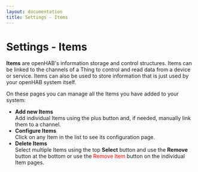 ```yaml
---
layout: documentation
title: Settings - Items
---
```


# Settings - Items

<!-- START MAINUI SIDEBAR DOC - DO NOT REMOVE -->
**Items** are openHAB's information storage and control structures.
Items can be linked to the channels of a Thing to control and read data from a device or service.
Items can also be used to store information that is just used by your openHAB system itself.

On these pages you can manage all the Items you have added to your system:

- **Add new Items**<br>
  Add individual Items using the <!--F7:blue plus_circle_fill --> plus button and, if needed, manually link them to a channel.
- **Configure Items**<br>
  Click on any Item in the list to see its configuration page.
- **Delete Items**<br>
  Select multiple Items using the top **Select** button and use the **Remove** button at the bottom or use the <span style="color: red">Remove Item</span> button on the individual Item pages.
<!-- END MAINUI SIDEBAR DOC - DO NOT REMOVE -->
